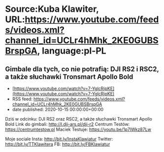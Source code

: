 # Source:Kuba Klawiter, URL:https://www.youtube.com/feeds/videos.xml?channel_id=UCLr4hMhk_2KE0GUBSBrspGA, language:pl-PL

## Gimbale dla tych, co nie potrafią: DJI RS2 i RSC2, a także słuchawki Tronsmart Apollo Bold
 - [https://www.youtube.com/watch?v=7-YglcRipKE](https://www.youtube.com/watch?v=7-YglcRipKE)
 - RSS feed: https://www.youtube.com/feeds/videos.xml?channel_id=UCLr4hMhk_2KE0GUBSBrspGA
 - date published: 2020-10-15 00:00:00+00:00

Dziś w odcinku: DJI RS2 oraz RSC2, a także słuchawki Tronsmart Apollo Bold
Link do gimbali:  http://l.dji-ars.pl/dji-r2
Centrum Testów: https://centrumtestow.pl
Maciek Testuje: https://youtu.be/1p7lWkz87Lw

Moje sociale
Insta: http://bit.ly/InstaKlawiatur 
Twitter: http://bit.ly/TTKlawitera
FB: http://bit.ly/FBKlawiatur

